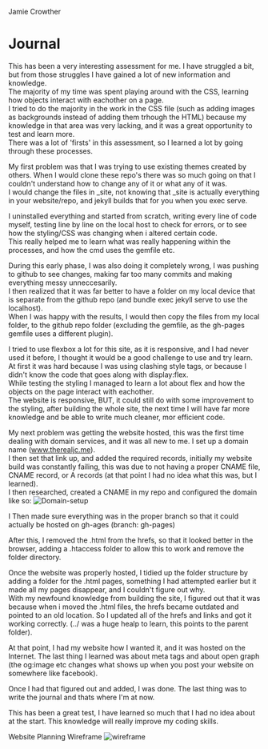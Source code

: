 Jamie Crowther

# Journal

This has been a very interesting assessment for me. I have struggled a bit, but from those struggles I have gained a lot of new information and knowledge.  
The majority of my time was spent playing around with the CSS, learning how objects interact with eachother on a page.  
I tried to do the majority in the work in the CSS file (such as adding images as backgrounds instead of adding them trhough the HTML) because my knowledge in that area was very lacking, and it was a great opportunity to test and learn more.  
There was a lot of 'firsts' in this assessment, so I learned a lot by going through these processes.    

My first problem was that I was trying to use existing themes created by others. When I would clone these repo's there was so much going on that I couldn't understand how to change any of it or what any of it was.  
I would change the files in _site, not knowing that _site is actually everything in your website/repo, and jekyll builds that for you when you exec serve.  

I uninstalled everything and started from scratch, writing every line of code myself, testing line by line on the local host to check for errors, or to see how the styling/CSS was changing when i altered certain code.  
This really helped me to learn what was really happening within the processes, and how the cmd uses the gemfile etc.  

During this early phase, I was also doing it completely wrong, I was pushing to github to see changes, making far too many commits and making everything messy unneccesarily.  
I then realized that it was far better to have a folder on my local device that is separate from the github repo (and bundle exec jekyll serve to use the localhost).  
When I was happy with the results, I would then copy the files from my local folder, to the github repo folder (excluding the gemfile, as the gh-pages gemfile uses a different plugin).  

I tried to use flexbox a lot for this site, as it is responsive, and I had never used it before, I thought it would be a good challenge to use and try learn.  
At first it was hard because I was using clashing style tags, or because I didn't know the code that goes along with display:flex.  
While testing the styling I managed to learn a lot about flex and how the objects on the page interact with eachother.  
The website is responsive, BUT, it could still do with some improvement to the styling, after building the whole site, the next time I will have far more knowledge and be able to write much cleaner, mor efficient code.  

My next problem was getting the website hosted, this was the first time dealing with domain services, and it was all new to me. I set up a domain name (www.therealjc.me).  
I then set that link up, and added the required records, initially my website build was constantly failing, this was due to not having a proper CNAME file, CNAME record, or A records (at that point I had no idea what this was, but I learned).  
I then researched, created a CNAME in my repo and configured the domain like so:
![Domain-setup](/img/records.png)  

I Then made sure everything was in the proper branch so that it could actually be hosted on gh-ages (branch: gh-pages)  

After this, I removed the .html from the hrefs, so that it looked better in the browser, adding a .htaccess folder to allow this to work and remove the folder directory.

Once the website was properly hosted, I tidied up the folder structure by adding a folder for the .html pages, something I had attempted earlier but it made all my pages disappear, and I couldn't figure out why.  
With my newfound knowledge from building the site, I figured out that it was because when i moved the .html files, the hrefs became outdated and pointed to an old location. So I updated all of the hrefs and links and got it working correctly. (../ was a huge healp to learn, this points to the parent folder).  

At that point, I had my website how I wanted it, and it was hosted on the Internet. The last thing I learned was about meta tags and about open graph (the og:image etc changes what shows up when you post your website on somewhere like facebook).  

Once I had that figured out and added, I was done. The last thing was to write the journal and thats where I'm at now.  

This has been a great test, I have learned so much that I had no idea about at the start. This knowledge will really improve my coding skills.

Website Planning Wireframe
![wireframe](/img/wireframe.png)